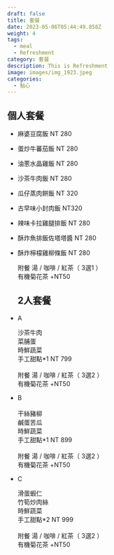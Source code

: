 ```yaml
---
draft: false
title: 套餐
date: 2023-05-06T05:44:49.858Z
weight: 4
tags:
  - meal
  - Refreshment
category: 套餐
description: This is Refreshment
image: images/img_1923.jpeg
categories:
  - 點心
---
```

## 個人套餐

* 麻婆豆腐飯  NT 280
* 蛋炒牛蕃茄飯  NT 280
* 油蔥水晶雞飯  NT 280
* 沙茶牛肉飯   NT 280
* 瓜仔蒸肉餅飯  NT 320
* 古早味小封肉飯 NT320
* 辣味卡拉雞腿排飯   NT 280
* 酥炸魚排飯佐塔塔醬   NT 280
* 酥炸檸檬雞柳條飯   NT 280

  附餐  湯 / 咖啡 / 紅茶（ 3選1 ）\
  有機菊花茶 +NT50

  ## 2人套餐
* A   

  沙茶牛肉    \
  菜脯蛋    \
  時鮮蔬菜    \
  手工甜點*1                NT 799\
  \
  附餐  湯 / 咖啡 / 紅茶（ 3選2 ）\
  有機菊花茶 +NT50
* B  \
     \
  干絲豬柳 \
  鹹蛋苦瓜       \
  時鮮蔬菜    \
  手工甜點*1                NT 899\
  \
  附餐  湯 / 咖啡 / 紅茶（ 3選2 ）\
  有機菊花茶 +NT50
* C 

  滑蛋蝦仁\
  竹筍炒肉絲        \
  時鮮蔬菜          \
  手工甜點*2               NT 999\
  \
  附餐  湯 / 咖啡 / 紅茶（ 3選2 ）\
  有機菊花茶 +NT50